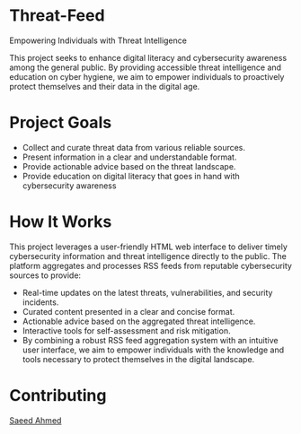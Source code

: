 # Threat-Feed
Empowering Individuals with Threat Intelligence

This project seeks to enhance digital literacy and cybersecurity awareness among the general public. By providing accessible threat intelligence and education on cyber hygiene, we aim to empower individuals to proactively protect themselves and their data in the digital age.

# Project Goals
 - Collect and curate threat data from various reliable sources.
 - Present information in a clear and understandable format.
 - Provide actionable advice based on the threat landscape.
 - Provide education on digital literacy that goes in hand with cybersecurity awareness

# How It Works
This project leverages a user-friendly HTML web interface to deliver timely cybersecurity information and threat intelligence directly to the public. The platform aggregates and processes RSS feeds from reputable cybersecurity sources to provide:

  - Real-time updates on the latest threats, vulnerabilities, and security incidents.
  - Curated content presented in a clear and concise format.
  - Actionable advice based on the aggregated threat intelligence.
  - Interactive tools for self-assessment and risk mitigation.
  - By combining a robust RSS feed aggregation system with an intuitive user interface, we aim to empower individuals with the knowledge and tools necessary to protect themselves in the digital landscape.

# Contributing
[Saeed Ahmed](https://www.linkedin.com/in/saeedahmed40/)

